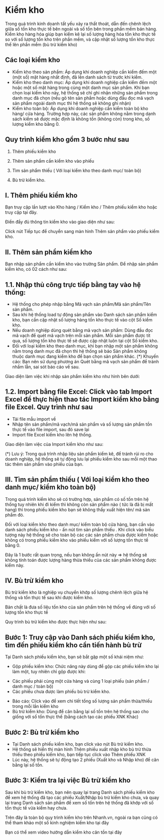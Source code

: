 # Kiểm kho

Trong quá trình kinh doanh tất yếu xảy ra thất thoát, dẫn đến chênh lệch giữa số tồn kho thực tế bên ngoài và số tồn bên trong phần mềm bán hàng. Kiểm kho hàng hóa giúp bạn kiểm kê lại số lượng hàng hóa tồn kho thực tế so với số lượng tồn kho trên phần mềm, và cập nhật số lượng tồn kho thực thế lên phần mềm (bù trừ kiểm kho)

## Các loại kiểm kho
- Kiểm kho theo sản phẩm: Áp dụng khi doanh nghiệp cần kiểm đếm một (một số) mặt hàng nhất định, đã lên danh sách từ trước khi kiểm.
- Kiểm kho theo danh mục: Áp dụng khi doanh nghiệp cần kiểm đếm một hoặc một số mặt hàng trong cùng một danh mục sản phẩm. Khi bạn chọn loại kiểm kho này, hệ thống sẽ chỉ ghi nhận những sản phẩm trong danh mục đã chọn (nếu gõ tên sản phẩm hoặc dùng đầu đọc mã vạch sản phẩm ngoài danh mục thì hệ thống sẽ không ghi nhận)
- Kiểm kho toàn bộ: Áp dụng khi doanh nghiệp cần kiểm toàn bộ kho hàng/ cửa hàng. Trường hợp này, các sản phẩm không nằm trong danh sách kiểm sẽ được mặc định là không tồn (không còn) trong kho, số lượng kiểm kho bằng 0.

## Quy trình kiểm kho gồm 3 bước như sau

1. Thêm phiếu kiểm kho

2. Thêm sản phẩm cần kiểm kho vào phiếu

3. Tìm sản phẩm thiếu ( Với loại kiểm kho theo danh mục/ toàn bộ)

4. Bù trừ kiểm kho.

## I. Thêm phiếu kiểm kho

Bạn truy cập lần lượt vào Kho hàng / Kiểm kho / Thêm phiếu kiểm kho hoặc truy cập tại đây.

Điền đầy đủ thông tin kiểm kho vào giao diện như sau:

Click nút Tiếp tục để chuyển sang màn hình Thêm sản phẩm vào phiếu kiểm kho.

## II. Thêm sản phẩm kiểm kho

Bạn nhập sản phẩm cần kiểm kho vào trường Sản phẩm. Để nhập sản phẩm kiểm kho, có 02 cách như sau:

## 1.1. Nhập thủ công trực tiếp bằng tay vào hệ thống:

- Hệ thống cho phép nhập bằng Mã vạch sản phẩm/Mã sản phẩm/Tên sản phẩm.
- Sau khi hệ thống load tự động sản phẩm vào Danh sách sản phẩm kiểm kho, bạn cần cập nhật số lượng hàng tồn kho thực tế vào cột Số kiểm kho.
- Nếu doanh nghiệp dùng quét bằng mã vạch sản phẩm: Dùng đầu đọc mã vạch để quét mã vạch trên mỗi sản phẩm. Mỗi sản phẩm được tít qua, số lượng tồn kho thực tế sẽ được cập nhật luôn tại cột Số kiểm kho.
- Đối với loại kiểm kho theo danh mục, khi bạn nhập một sản phẩm không nằm trong danh mục đã chọn thì hệ thống sẽ báo Sản phẩm không thuộc danh mục đang kiểm kho để bạn chọn sản phẩm khác.
(*) Khuyến cáo: Bạn nên sử dụng phương án Quét bằng mã vạch sản phẩm để tránh nhầm lẫn, sai sót báo cáo về sau.

Giao diện làm việc khi nhập sản phẩm kiểm kho như hình bên dưới:

## 1.2. Import bằng file Excel: Click vào tab Import Excel để thực hiện thao tác Import kiểm kho bằng file Excel. Quy trình như sau

- Tải file mẫu import về
- Nhập tên sản phẩm/mã vạch/mã sản phẩm và số lượng sản phẩm tồn thực tế vào file import, sau đó save lại
- Import file Excel kiểm kho lên hệ thống.

Giao diện làm việc của Import kiểm kho như sau:

(*) Lưu ý: Trong quá trình nhập liệu sản phẩm kiểm kê, để tránh rủi ro cho doanh nghiệp, hệ thống sẽ tự động lưu lại phiếu kiểm kho sau mỗi một thao tác thêm sản phẩm vào phiếu của bạn.

## III. Tìm sản phẩm thiếu ( Với loại kiểm kho theo danh mục/ kiểm kho toàn bộ)

Trong quá trình kiểm kho sẽ có trường hợp, sản phẩm có số tồn trên hệ thống tuy nhiên khi đi kiểm thì không còn sản phẩm nào ( tức là đã bị mất hang) thì trong phiếu kiểm kho bạn sẽ không thấy xuất hiện tên/ mã sản phẩm đó.

Đối với loại kiểm kho theo danh mục/ kiểm toàn bộ cửa hàng, bạn cần vào danh sách phiếu kiểm kho - ấn nút tìm sản phẩm thiếu . Khi click vào biểu tượng này hệ thống sẽ cho toàn bộ các các sản phẩm chưa được kiểm hoặc không có trong phiếu kiểm kho vào phiếu kiểm với số lượng tồn thực tế bằng 0.

Đây là 1 bước rất quan trọng, nếu bạn không ấn nút này => hệ thống sẽ không tính toán được lượng hàng thừa thiếu của các sản phẩm không được kiểm này.

## IV. Bù trừ kiểm kho

Bù trừ kiểm kho là nghiệp vụ chuyển khớp số lượng chênh lệch giữa hệ thống và tồn thực tế sau khi được kiểm kho.

Bản chất là đưa số liệu tồn kho của sản phẩm trên hệ thống về đúng với số lượng tồn kho thực tế

Quy trình bù trừ kiểm kho được thực hiện như sau:

## Bước 1: Truy cập vào Danh sách phiếu kiểm kho, tìm đến phiếu kiểm kho cần tiến hành bù trừ

Tại Danh sách phiếu kiểm kho, bạn sẽ bắt gặp một số khái niệm như:

- Gộp phiếu kiểm kho: Chức năng này dùng để gộp các phiếu kiểm kho lại làm một, tuy nhiên chỉ gộp được khi:

+ Các phiếu phải cùng một cửa hàng và cùng 1 loại phiếu (sản phẩm / danh mục / toàn bộ)
+ Các phiếu chưa được làm phiếu bù trừ kiểm kho.

- Báo cáo: Click vào để xem chi tiết tổng số lượng sản phẩm thừa/thiếu trong mỗi lần kiểm kho
- Bù trừ kiểm kho: Dùng để cân bằng lại số tồn trên hệ thống sao cho giống với số tồn thực thế (bằng cách tạo các phiếu XNK Khác)

## Bước 2: Bù trừ kiểm kho

- Tại Danh sách phiếu kiểm kho, bạn click vào nút Bù trừ kiểm kho.
- Hệ thống sẽ hiển thị màn hình Thêm phiếu xuất nhập kho bù trừ thừa thiếu theo phiếu kiểm kho, bạn tiếp tục click vào Thêm phiếu XNK
- Lúc này, hệ thống sẽ tự động tạo 2 phiếu (Xuất kho và Nhập kho) để cân bằng lại số tồn.

## Bước 3: Kiểm tra lại việc Bù trừ kiểm kho

Sau khi bù trừ kiểm kho, bạn nên quay lại trang Danh sách phiếu kiểm kho để xem hệ thống đã tạo các phiếu Xuất/Nhập bù trừ kiểm kho chưa, và quay lại trang Danh sách sản phẩm để xem số tồn trên hệ thống đã khớp với số tồn thực tế vừa kiểm hay chưa.

Trên đây là toàn bộ quy trình kiểm kho trên Nhanh.vn, ngoài ra bạn cũng có thể tham khảo một số kinh nghiệm kiểm kho tại đây

Bạn có thể xem video hướng dẫn kiểm kho cân tồn tại đây
